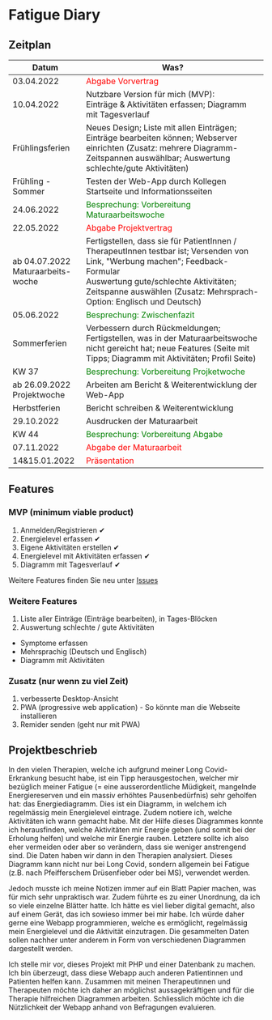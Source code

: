 # Fatigue Diary

## Zeitplan

| Datum | Was? |
|-----|----|
| 03.04.2022 | <span style="color:red">Abgabe Vorvertrag</span> |
| 10.04.2022 | Nutzbare Version für mich (MVP): <br /> Einträge & Aktivitäten erfassen; Diagramm mit Tagesverlauf|
| Frühlingsferien | Neues Design; Liste mit allen Einträgen; Einträge bearbeiten können; Webserver einrichten (Zusatz: mehrere Diagramm-Zeitspannen auswählbar; Auswertung schlechte/gute Aktivitäten) |
|Frühling - Sommer | Testen der Web-App durch Kollegen <br /> Startseite und Informationsseiten|
| 24.06.2022 | <span style="color:green">Besprechung: Vorbereitung Maturaarbeitswoche</span> |
| 22.05.2022 | <span style="color:red">Abgabe Projektvertrag</span> |
| ab 04.07.2022 <br /> Maturaarbeits-woche| Fertigstellen, dass sie für PatientInnen / TherapeutInnen testbar ist; Versenden von Link, "Werbung machen"; Feedback-Formular <br /> Auswertung gute/schlechte Aktivitäten; Zeitspanne auswählen (Zusatz: Mehrsprach-Option: Englisch und Deutsch) |
| 05.06.2022 | <span style="color:green">Besprechung: Zwischenfazit</span> |
| Sommerferien | Verbessern durch Rückmeldungen; Fertigstellen, was in der Maturaarbeitswoche nicht gereicht hat;  neue Features (Seite mit Tipps; Diagramm mit Aktivitäten; Profil Seite) |
| KW 37 | <span style="color:green">Besprechung: Vorbereitung Projketwoche</span> |
| ab 26.09.2022 <br /> Projektwoche| Arbeiten am Bericht & Weiterentwicklung der Web-App |
| Herbstferien | Bericht schreiben & Weiterentwicklung |
| 29.10.2022 | Ausdrucken der Maturaarbeit |
| KW 44 | <span style="color:green">Besprechung: Vorbereitung Abgabe</span> |
| 07.11.2022 | <span style="color:red">Abgabe der Maturaarbeit</span> |
| 14&15.01.2022 | <span style="color:red">Präsentation</span> |

## Features
### MVP (minimum viable product)
1. Anmelden/Registrieren ✔
1. Energielevel erfassen ✔
1. Eigene Aktivitäten erstellen ✔
1. Energielevel mit Aktivitäten erfassen ✔
1. Diagramm mit Tagesverlauf ✔

Weitere Features finden Sie neu unter [Issues](https://github.com/jonjampen/fatigue-diary/issues)

### Weitere Features
1. Liste aller Einträge (Einträge bearbeiten), in Tages-Blöcken
1. Auswertung schlechte / gute Aktivitäten
- Symptome erfassen
- Mehrsprachig (Deutsch und Englisch)
- Diagramm mit Aktivitäten

### Zusatz (nur wenn zu viel Zeit)
1. verbesserte Desktop-Ansicht
1. PWA (progressive web application) - So könnte man die Webseite installieren
1. Remider senden (geht nur mit PWA)


## Projektbeschrieb

In den vielen Therapien, welche ich aufgrund meiner Long Covid-Erkrankung besucht habe, ist ein Tipp herausgestochen, welcher mir bezüglich meiner Fatigue (= eine ausserordentliche Müdigkeit, mangelnde Energiereserven und ein massiv erhöhtes Pausenbedürfnis) sehr geholfen hat: das Energiediagramm. Dies ist ein Diagramm, in welchem ich regelmässig mein Energielevel eintrage. Zudem notiere ich, welche Aktivitäten ich wann gemacht habe. Mit der Hilfe dieses Diagrammes konnte ich herausfinden, welche Aktivitäten mir Energie geben (und somit bei der Erholung helfen) und welche mir Energie rauben. Letztere sollte ich also eher vermeiden oder aber so verändern, dass sie weniger anstrengend sind. Die Daten haben wir dann in den Therapien analysiert. Dieses Diagramm kann nicht nur bei Long Covid, sondern allgemein bei Fatigue (z.B. nach Pfeifferschem Drüsenfieber oder bei MS), verwendet werden.

Jedoch musste ich meine Notizen immer auf ein Blatt Papier machen, was für mich sehr unpraktisch war. Zudem führte es zu einer Unordnung, da ich so viele einzelne Blätter hatte. Ich hätte es viel lieber digital gemacht, also auf einem Gerät, das ich sowieso immer bei mir habe. Ich würde daher gerne eine Webapp programmieren, welche es ermöglicht, regelmässig mein Energielevel und die Aktivität einzutragen. Die gesammelten Daten sollen nachher unter anderem in Form von verschiedenen Diagrammen dargestellt werden.

Ich stelle mir vor, dieses Projekt mit PHP und einer Datenbank zu machen. Ich bin überzeugt, dass diese Webapp auch anderen Patientinnen und Patienten helfen kann. Zusammen mit meinen Therapeutinnen und Therapeuten möchte ich daher an möglichst aussagekräftigen und für die Therapie hilfreichen Diagrammen arbeiten. Schliesslich möchte ich die Nützlichkeit der Webapp anhand von Befragungen evaluieren.
